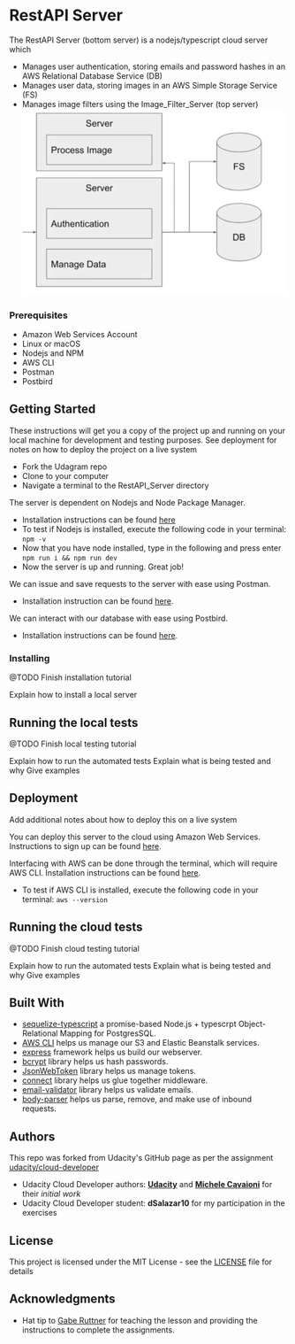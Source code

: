 # RestAPI Server
The RestAPI Server (bottom server) is a nodejs/typescript cloud server which
* Manages user authentication, storing emails and password hashes in an AWS Relational Database Service (DB)
* Manages user data, storing images in an AWS Simple Storage Service (FS)
* Manages image filters using the Image_Filter_Server (top server)
![](Server_Overview.png)

### Prerequisites

* Amazon Web Services Account
* Linux or macOS
* Nodejs and NPM
* AWS CLI
* Postman
* Postbird

## Getting Started

These instructions will get you a copy of the project up and running on your local machine for development and 
testing purposes. See deployment for notes on how to deploy the project on a live system
* Fork the Udagram repo
* Clone to your computer
* Navigate a terminal to the RestAPI_Server directory

The server is dependent on Nodejs and Node Package Manager. 
* Installation instructions can be found [here](https://nodejs.org/en/download/)
* To test if Nodejs is installed, execute the following code in your terminal: `npm -v`
* Now that you have node installed, type in the following and press enter `npm run i && npm run dev`
* Now the server is up and running. Great job!

We can issue and save requests to the server with ease using Postman. 
* Installation instruction can be found [here](https://www.getpostman.com/downloads/).

We can interact with our database with ease using Postbird.
* Installation instructions can be found [here](https://github.com/paxa/postbird).


### Installing

@TODO Finish installation tutorial

Explain how to install a local server

## Running the local tests

@TODO Finish local testing tutorial

Explain how to run the automated tests
Explain what is being tested and why
Give examples

## Deployment

Add additional notes about how to deploy this on a live system

You can deploy this server to the cloud using Amazon Web Services. Instructions to sign up can be 
found [here](https://portal.aws.amazon.com/billing/signup#/).

Interfacing with AWS can be done through the terminal, which will require AWS CLI. Installation instructions can
be found [here](https://docs.aws.amazon.com/cli/latest/userguide/cli-chap-install.html).

* To test if AWS CLI is installed, execute the following code in your terminal: `aws --version`

## Running the cloud tests

@TODO Finish cloud testing tutorial

Explain how to run the automated tests
Explain what is being tested and why
Give examples

## Built With

* [sequelize-typescript](https://www.npmjs.com/package/sequelize-typescript) a promise-based Node.js + typescrpt 
Object-Relational Mapping for PostgresSQL.
* [AWS CLI](https://aws.amazon.com/cli/) helps us manage our S3 and Elastic Beanstalk
services.
* [express](https://expressjs.com) framework helps us build our webserver. 
* [bcrypt](https://www.npmjs.com/package/bcrypt) library helps us hash passwords.
* [JsonWebToken](https://github.com/auth0/node-jsonwebtoken) library helps us manage tokens.
* [connect](https://www.npmjs.com/package/connect) library helps us glue together middleware.
* [email-validator](https://www.npmjs.com/package/email-validator) library helps us validate emails.
* [body-parser](https://github.com/expressjs/body-parser) helps us parse, remove, and make use of inbound requests.

## Authors
This repo was forked from Udacity's GitHub page as per the assignment
[udacity/cloud-developer](https://github.com/udacity/cloud-developer/tree/master/course-02)
* Udacity Cloud Developer authors: **[Udacity](https://github.com/eddyudacity)** and **[Michele Cavaioni](https://github.com/Udacavs)** for their *initial work*
* Udacity Cloud Developer student: **dSalazar10** for my participation in the exercises

## License

This project is licensed under the MIT License - see the [LICENSE](https://github.com/dSalazar10/App-Udagram/blob/master/LICENSE) file for details

## Acknowledgments

* Hat tip to [Gabe Ruttner](https://github.com/grutt) for teaching the lesson and providing the instructions to complete the assignments.
